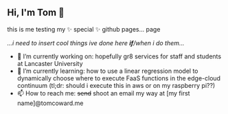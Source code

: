 ## Hi, I'm Tom 👋

this is me testing my ✨ special ✨ github pages... page

*...i need to insert cool things ive done here **if**/when i do them...*

- 🔭 I’m currently working on: hopefully gr8 services for staff and students at Lancaster University
- 🌱 I’m currently learning: how to use a linear regression model to dynamically choose where to execute FaaS functions in the edge-cloud continuum (tl;dr: should i execute this in aws or on my raspberry pi??)
- 📫 How to reach me: ~~send~~ shoot an email my way at [my first name]@tomcoward.me
